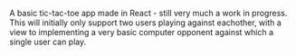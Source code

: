 A basic tic-tac-toe app made in React - still very much a work in progress. This will initially only support two users playing against eachother, with a view to implementing a very basic computer opponent against which a single user can play.
